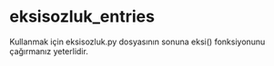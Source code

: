 # eksisozluk_entries

Kullanmak için eksisozluk.py dosyasının sonuna eksi() fonksiyonunu çağırmanız yeterlidir.
